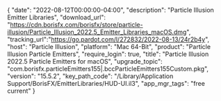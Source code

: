 {
  "date": "2022-08-12T00:00:00-04:00",
  "description": "Particle Illusion Emitter Libraries",
  "download_url": "https://cdn.borisfx.com/borisfx/store/particle-illusion/Particle_Illusion_2022.5_Emitter_Libraries_macOS.dmg",
  "tracking_url":"https://go.pardot.com/l/272832/2022-08-13/24r2b4y",
  "host": "Particle Illusion",
  "platform": "Mac 64-Bit",
  "product": "Particle Illusion Particle Emitters",
  "require_login": true,
  "title": "Particle Illusion 2022.5 Particle Emitters for macOS",
  "upgrade_topic": "com.borisfx.particleEmitters155|.bccParticleEmitters155Custom.pkg",
  "version": "15.5.2",
  "key_path_code": "/Library/Application Support/BorisFX/EmitterLibraries/HUD-UI.il3",
  "app_mgr_tags": "free current"
}
